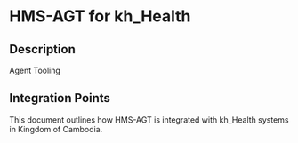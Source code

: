 # HMS-AGT for kh_Health

## Description

Agent Tooling

## Integration Points

This document outlines how HMS-AGT is integrated with kh_Health systems in Kingdom of Cambodia.
